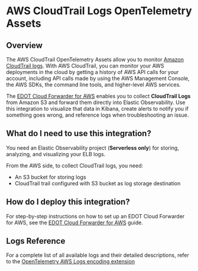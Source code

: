 # AWS CloudTrail Logs OpenTelemetry Assets

## Overview

The AWS CloudTrail OpenTelemetry Assets allow you to monitor [Amazon CloudTrail logs](https://docs.aws.amazon.com/cloudtrail/). With AWS CloudTrail, you can monitor your AWS deployments in the cloud by getting a history of AWS API calls for your account, including API calls made by using the AWS Management Console, the AWS SDKs, the command line tools, and higher-level AWS services.

The [EDOT Cloud Forwarder for AWS](https://www.elastic.co/docs/reference/opentelemetry/edot-cloud-forwarder/aws) enables you to collect **CloudTrail Logs** from Amazon S3 and forward them directly into Elastic Observability. Use this integration to visualize that data in Kibana, create alerts to notify you if something goes wrong, and reference logs when troubleshooting an issue.

## What do I need to use this integration?

You need an Elastic Observability project (**Serverless only**) for storing, analyzing, and visualizing your ELB logs.

From the AWS side, to collect CloudTrail logs, you need:

- An S3 bucket for storing logs
- CloudTrail trail configured with S3 bucket as log storage destination

## How do I deploy this integration?

For step-by-step instructions on how to set up an EDOT Cloud Forwarder for AWS, see the
[EDOT Cloud Forwarder for AWS](https://www.elastic.co/docs/reference/opentelemetry/edot-cloud-forwarder/aws) guide.

## Logs Reference

For a complete list of all available logs and their detailed descriptions, refer to the [OpenTelemetry AWS Logs encoding extension](https://github.com/open-telemetry/opentelemetry-collector-contrib/tree/main/extension/encoding/awslogsencodingextension#cloudtrail-log-record-fields)